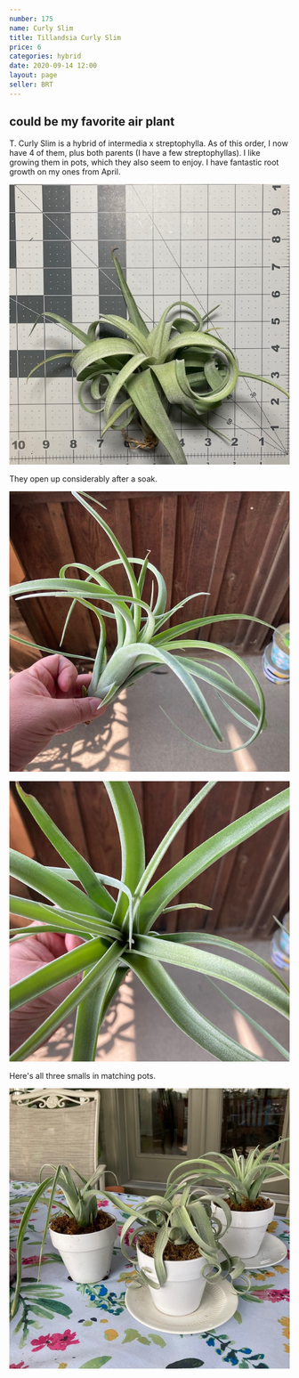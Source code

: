 ```yaml
---
number: 175
name: Curly Slim
title: Tillandsia Curly Slim
price: 6
categories: hybrid
date: 2020-09-14 12:00
layout: page
seller: BRT
---
```

## could be my favorite air plant

T. Curly Slim is a hybrid of intermedia x streptophylla. As of this order, I now have 4 of them, plus both parents (I have a few streptophyllas). I like growing them in pots, which they also seem to enjoy. I have fantastic root growth on my ones from April.

!["Tillandsia Curly Slim"](/i/IMG_0954.jpeg "Tillandsia Curly Slim")

They open up considerably after a soak.

!["Tillandsia Curly Slim"](/i/IMG_0994.jpeg "Tillandsia Curly Slim")

!["Tillandsia Curly Slim"](/i/IMG_0995.jpeg "Tillandsia Curly Slim")

Here's all three smalls in matching pots.

!["Tillandsia Curly Slim"](/i/IMG_1005.jpeg "Tillandsia Curly Slim")
